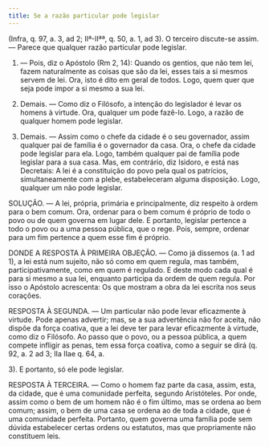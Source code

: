 ```yaml
---
title: Se a razão particular pode legislar
---
```


(Infra, q. 97, a. 3, ad 2; IIª-IIªª, q. 50, a. 1, ad 3).
  O terceiro discute-se assim. — Parece que qualquer razão particular pode legislar.  

1. — Pois, diz o Apóstolo (Rm 2, 14): Quando os gentios, que não tem lei, fazem naturalmente as coisas que são da lei, esses tais a si mesmos servem de lei. Ora, isto é dito em geral de todos. Logo, quem quer que seja pode impor a si mesmo a sua lei.  

2. Demais. — Como diz o Filósofo, a intenção do legislador é levar os homens à virtude. Ora, qualquer um pode fazê-lo. Logo, a razão de qualquer homem pode legislar.  

3. Demais. — Assim como o chefe da cidade é o seu governador, assim qualquer pai de família é o governador da casa. Ora, o chefe da cidade pode legislar para ela. Logo, também qualquer pai de família pode legislar para a sua casa.  Mas, em contrário, diz Isidoro, e está nas Decretais: A lei é a constituição do povo pela qual os patrícios, simultaneamente com a plebe, estabeleceram alguma disposição. Logo, qualquer um não pode legislar.  

SOLUÇÃO. — A lei, própria, primária e principalmente, diz respeito à ordem para o bem comum. Ora, ordenar para o bem comum é próprio de todo o povo ou de quem governa em lugar dele. E portanto, legislar pertence a todo o povo ou a uma pessoa pública, que o rege. Pois, sempre, ordenar para um fim pertence a quem esse fim é próprio.  

DONDE A RESPOSTA À PRIMEIRA OBJEÇÃO. — Como já dissemos (a. 1 ad 1), a lei está num sujeito, não só como em quem regula, mas também, participativamente, como em quem é regulado. E deste modo cada qual é para si mesmo a sua lei, enquanto participa da ordem de quem regula. Por isso o Apóstolo acrescenta: Os que mostram a obra da lei escrita nos seus corações. 

RESPOSTA À SEGUNDA. — Um particular não pode levar eficazmente à virtude. Pode apenas advertir; mas, se a sua advertência não for aceita, não dispõe da força coativa, que a lei deve ter para levar eficazmente à virtude, como diz o Filósofo. Ao passo que o povo, ou a pessoa pública, a quem compete infligir as penas, tem essa força coativa, como a seguir se dirá (q. 92, a. 2 ad 3; IIa IIae q. 64, a. 

3). E portanto, só ele pode legislar.  

RESPOSTA À TERCEIRA. — Como o homem faz parte da casa, assim, esta, da cidade, que é uma comunidade perfeita, segundo Aristóteles. Por onde, assim como o bem de um homem não é o fim último, mas se ordena ao bem comum; assim, o bem de uma casa se ordena ao de toda a cidade, que é uma comunidade perfeita. Portanto, quem governa uma família pode sem dúvida estabelecer certas ordens ou estatutos, mas que propriamente não constituem leis.